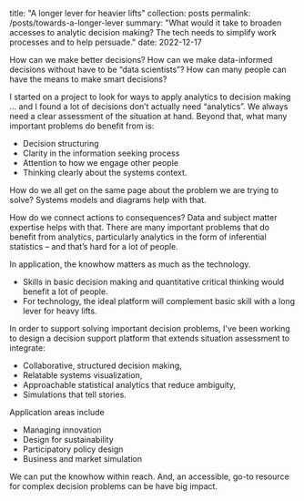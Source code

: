 title: "A longer lever for heavier lifts"
collection: posts
permalink: /posts/towards-a-longer-lever
summary: "What would it take to broaden accesses to analytic decision making? The tech needs to simplify work processes and to help persuade."
date: 2022-12-17


How can we make better decisions? How can we make data-informed decisions without have to be  “data scientists”? How can many people can have the means to make smart decisions?

I started on a  project to look for ways to apply analytics to decision making ... and I found a lot of decisions don’t actually need “analytics”. We always need a clear assessment of the situation at hand. Beyond that, what many important problems do benefit from is:
- Decision structuring 
- Clarity in the information seeking process
- Attention to how we engage other people
- Thinking clearly about the systems context.

How do we all get on the same page about the problem we are trying to solve? Systems models and diagrams help with that. 

How do we connect actions to consequences? Data and subject matter expertise helps with that. There are many important problems that do benefit from analytics, particularly analytics in the form of  inferential statistics – and that’s hard for a lot of people.

In application, the knowhow matters as much as the technology.
- Skills in basic decision making and quantitative critical thinking would benefit a lot of people. 
- For technology, the ideal platform will complement  basic skill  with a long lever for heavy lifts.

In order to support solving important  decision problems,  I've been working to design a decision support platform that extends situation assessment to integrate:
- Collaborative, structured decision making,
- Relatable systems visualization,
- Approachable statistical analytics that reduce ambiguity,
- Simulations that tell stories.

Application areas include
- Managing innovation
- Design for sustainability
- Participatory policy design
- Business and market simulation

We can put the knowhow within reach. And, an accessible, go-to resource for complex decision problems can be have big impact. 
